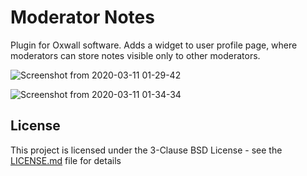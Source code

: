 # Moderator Notes

Plugin for Oxwall software. Adds a widget to user profile page, where moderators can store notes visible only to other moderators.

![Screenshot from 2020-03-11 01-29-42](https://user-images.githubusercontent.com/25450448/86570663-497c9380-bf3e-11ea-930a-e852be52a44e.png)

![Screenshot from 2020-03-11 01-34-34](https://user-images.githubusercontent.com/25450448/86570855-93fe1000-bf3e-11ea-8fd2-d82d7f6849ab.png)

## License

This project is licensed under the 3-Clause BSD License - see the [LICENSE.md](LICENSE.md) file for details

